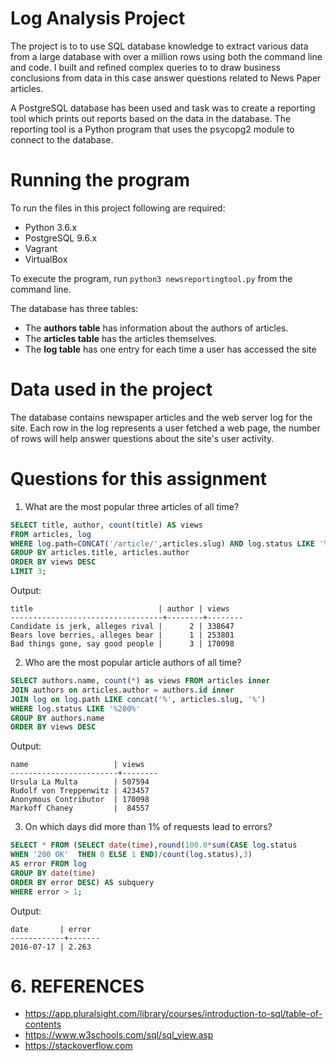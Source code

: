 # Log Analysis Project

The project is to to use SQL database knowledge to extract various data from a large database with over a million rows using both the command line and code. I built and refined complex queries to to draw business conclusions from data in this case answer questions related to News Paper articles.

A PostgreSQL database has been used and task was to create a reporting tool which prints out reports based on the data in the database. The reporting tool is a Python program that uses the psycopg2 module to connect to the database.


# Running the program
To run the files in this project following are required:
- Python 3.6.x
- PostgreSQL 9.6.x
- Vagrant
- VirtualBox

To execute the program, run ```python3 newsreportingtool.py``` from the command line.

The database has three tables:

- The __authors table__   has information about the authors of articles.
- The __articles table__  has the articles themselves.
- The __log table__  has one entry for each time a user has accessed the site


# Data used in the project
The database contains newspaper articles and the web server log for the site. Each row in the log represents a user fetched a web page, the number of rows will help answer questions about the site's user activity.


# Questions for this assignment

1. What are the most popular three articles of all time? 

```SQL
SELECT title, author, count(title) AS views
FROM articles, log
WHERE log.path=CONCAT('/article/',articles.slug) AND log.status LIKE '%200%'
GROUP BY articles.title, articles.author
ORDER BY views DESC
LIMIT 3;
```

Output:
```
title                            | author | views
----------------------------------+--------+--------
Candidate is jerk, alleges rival |      2 | 338647
Bears love berries, alleges bear |      1 | 253801
Bad things gone, say good people |      3 | 170098

```


2. Who are the most popular article authors of all time? 

```SQl
SELECT authors.name, count(*) as views FROM articles inner
JOIN authors on articles.author = authors.id inner
JOIN log on log.path LIKE concat('%', articles.slug, '%')
WHERE log.status LIKE '%200%'
GROUP BY authors.name
ORDER BY views DESC
```

Output:
```
name                   | views
------------------------+--------
Ursula La Multa        | 507594
Rudolf von Treppenwitz | 423457
Anonymous Contributor  | 170098
Markoff Chaney         |  84557
```


3. On which days did more than 1% of requests lead to errors? 

```SQL
SELECT * FROM (SELECT date(time),round(100.0*sum(CASE log.status
WHEN '200 OK'  THEN 0 ELSE 1 END)/count(log.status),3)
AS error FROM log
GROUP BY date(time)
ORDER BY error DESC) AS subquery
WHERE error > 1;
```

Output:
```
date       | error
------------+-------
2016-07-17 | 2.263

```


# 6. REFERENCES

- https://app.pluralsight.com/library/courses/introduction-to-sql/table-of-contents
- https://www.w3schools.com/sql/sql_view.asp
- https://stackoverflow.com
